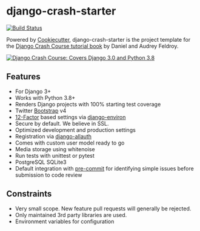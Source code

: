 django-crash-starter
====================

[![Build Status](https://travis-ci.com/feldroy/django-crash-starter.svg?branch=master)](https://travis-ci.com/feldroy/django-crash-starter)



Powered by [Cookiecutter](https://github.com/cookiecutter/cookiecutter), django-crash-starter is the project template
for the [Django Crash Course tutorial book](https://www.feldroy.com/products/django-crash-course) by Daniel and Audrey Feldroy.

[![Django Crash Course: Covers Django 3.0 and Python 3.8](https://cdn.shopify.com/s/files/1/0304/6901/files/Django-Crash-Course-300x436.jpg)](https://www.feldroy.com/products/django-crash-course)

Features
--------

-   For Django 3+
-   Works with Python 3.8+
-   Renders Django projects with 100% starting test coverage
-   Twitter [Bootstrap](https://github.com/twbs/bootstrap) v4
-   [12-Factor](http://12factor.net/) based settings via
    [django-environ](https://github.com/joke2k/django-environ)
-   Secure by default. We believe in SSL.
-   Optimized development and production settings
-   Registration via
    [django-allauth](https://github.com/pennersr/django-allauth)
-   Comes with custom user model ready to go
-   Media storage using whitenoise
-   Run tests with unittest or pytest
-   PostgreSQL SQLite3
-   Default integration with
    [pre-commit](https://github.com/pre-commit/pre-commit) for
    identifying simple issues before submission to code review

Constraints
-----------

- Very small scope. New feature pull requests will generally be rejected.
- Only maintained 3rd party libraries are used.
- Environment variables for configuration
